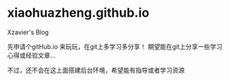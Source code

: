 # xiaohuazheng.github.io
Xzavier's Blog

先申请个gitHub.io 来玩玩，在git上多学习多分享！
期望能在git上分享一些学习心得或经验文章...

不过，还不会在这上面搭建后台环境，希望能有指导或者学习资源

